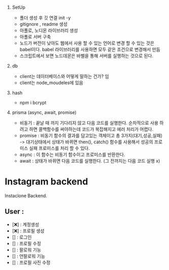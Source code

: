 1. SetUp

   - 폴더 생성 후 깃 연결 init -y
   - gitignore , readme 생성
   - 아폴로, 노디몬 라이브러리 생성
   - 아폴로 서버 구축
   - 노드가 버전이 낮아도 웹에서 사용 할 수 있는 언어로 변경 할 수 있는 것은 babel이다. babel 라이브러리를 사용하면 모두 같은 조건으로 변경해서 만듬
   - 스크립트에서 보면 노드데몬은 바벨을 통해 서버를 실행하는 것으로 된다.

2. db

   - client는 데이터베이스와 어떻게 말하는 건가? 임
   - client는 node_moudeles에 있음

3. hash

   - npm i bcrypt

4. prisma (async, await, promise)
   - 비동기 : 끝날 때 까지 기다리지 않고 다음 코드를 실행한다. 순차적으로 사용 하려고 하면 콜백함수를 써야하는데 코드가 복잡해지고 에러 처리가 어렵다.
   - promise : 비동기 함수의 결과를 담고있는 객체이고 총 3가지(대기,성공,실패) -> 대기상태에서 상태가 바뀌면 then(), catch() 함수를 사용해서 성공의 프로미스 실패 프로미스를 처리 할 수 있다.
   - async : 이 함수는 비동기 함수이고 프로미스를 반환한다.
   - await : 상태가 바뀌면 다음 코드를 실행한다. (그 전까지는 다음 코드 실행 x)

# Instagram backend

Instaclone Backend.

## User :

- [❌] : 계정생성
- [❌] : 프로필 생성
- [] : 로그인
- [] : 프로필 수정
- [] : 팔로워 기능
- [] : 언팔로워 기능
- [] : 프로필 사진 수정
